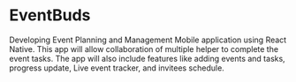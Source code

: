 # EventBuds
Developing Event Planning and Management Mobile application using React Native. This app will allow collaboration of multiple helper to complete the event tasks. The app will also include features like adding events and tasks, progress update, Live event tracker, and invitees schedule.

